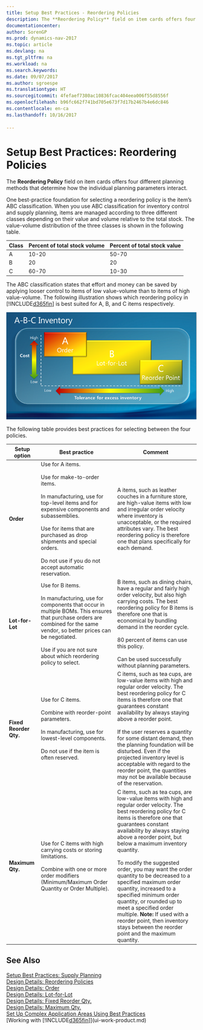 ```yaml
---
title: Setup Best Practices - Reordering Policies
description: The **Reordering Policy** field on item cards offers four different planning methods that determine how the individual planning parameters interact.
documentationcenter: 
author: SorenGP
ms.prod: dynamics-nav-2017
ms.topic: article
ms.devlang: na
ms.tgt_pltfrm: na
ms.workload: na
ms.search.keywords: 
ms.date: 09/07/2017
ms.author: sgroespe
ms.translationtype: HT
ms.sourcegitcommit: 4fefaef7380ac10836fcac404eea006f55d8556f
ms.openlocfilehash: b96fc662f741bd705e673f7d17b2467b4e6dc846
ms.contentlocale: en-ca
ms.lasthandoff: 10/16/2017

---
```

# <a name="setup-best-practices-reordering-policies"></a>Setup Best Practices: Reordering Policies
The **Reordering Policy** field on item cards offers four different planning methods that determine how the individual planning parameters interact.  

One best-practice foundation for selecting a reordering policy is the item’s ABC classification. When you use ABC classification for inventory control and supply planning, items are managed according to three different classes depending on their value and volume relative to the total stock. The value-volume distribution of the three classes is shown in the following table.

|Class|Percent of total stock volume|Percent of total stock value|
|-----|-----------------------------|----------------------------|
|A|10-20|50-70|
|B|20|20|
|C|60-70|10-30|

The ABC classification states that effort and money can be saved by applying looser control to items of low value-volume than to items of high value-volume. The following illustration shows which reordering policy in [!INCLUDE[d365fin](includes/d365fin_md.md)] is best suited for A, B, and C items respectively.

![ABC Classification](media/abc_classification.png "abc_classification")

The following table provides best practices for selecting between the four policies.  

|Setup option|Best practice|Comment|  
|------------------|-------------------|-------------|  
|**Order**|Use for A items.<br /><br /> Use for make-to-order items.<br /><br /> In manufacturing, use for top-level items and for expensive components and subassemblies.<br /><br /> Use for items that are purchased as drop shipments and special orders.<br /><br /> Do not use if you do not accept automatic reservation.|A items, such as leather couches in a furniture store, are high-value items with low and irregular order velocity where inventory is unacceptable, or the required attributes vary. The best reordering policy is therefore one that plans specifically for each demand.|  
|**Lot-for-Lot**|Use for B items.<br /><br /> In manufacturing, use for components that occur in multiple BOMs. This ensures that purchase orders are combined for the same vendor, so better prices can be negotiated.<br /><br /> Use if you are not sure about which reordering policy to select.|B items, such as dining chairs, have a regular and fairly high order velocity, but also high carrying costs. The best reordering policy for B items is therefore one that is economical by bundling demand in the reorder cycle.<br /><br /> 80 percent of items can use this policy.<br /><br /> Can be used successfully without planning parameters.|  
|**Fixed Reorder Qty.**|Use for C items.<br /><br /> Combine with reorder-point parameters.<br /><br /> In manufacturing, use for lowest-level components.<br /><br /> Do not use if the item is often reserved.|C items, such as tea cups, are low-value items with high and regular order velocity. The best reordering policy for C items is therefore one that guarantees constant availability by always staying above a reorder point.<br /><br /> If the user reserves a quantity for some distant demand, then the planning foundation will be disturbed. Even if the projected inventory level is acceptable with regard to the reorder point, the quantities may not be available because of the reservation.|  
|**Maximum Qty.**|Use for C items with high carrying costs or storing limitations.<br /><br /> Combine with one or more order modifiers (Minimum/Maximum Order Quantity or Order Multiple).|C items, such as tea cups, are low-value items with high and regular order velocity. The best reordering policy for C items is therefore one that guarantees constant availability by always staying above a reorder point, but below a maximum inventory quantity.<br /><br /> To modify the suggested order, you may want the order quantity to be decreased to a specified maximum order quantity, increased to a specified minimum order quantity, or rounded up to meet a specified order multiple. **Note:**  If used with a reorder point, then inventory stays between the reorder point and the maximum quantity.|  

## <a name="see-also"></a>See Also  
 [Setup Best Practices: Supply Planning](setup-best-practices-supply-planning.md)   
 [Design Details: Reordering Policies](design-details-reordering-policies.md)   
 [Design Details: Order](design-details-order.md)   
 [Design Details: Lot-for-Lot](design-details-lot-for-lot.md)   
 [Design Details: Fixed Reorder Qty.](design-details-fixed-reorder-qty.md)   
 [Design Details: Maximum Qty.](design-details-maximum-qty.md)   
 [Set Up Complex Application Areas Using Best Practices](set-up-complex-application-areas-using-best-practices.md)  
 [Working with [!INCLUDE[d365fin](includes/d365fin_md.md)]](ui-work-product.md)

